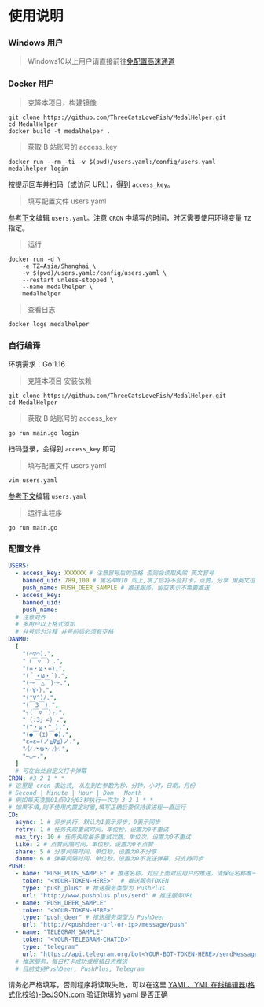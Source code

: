 # 使用说明

### Windows 用户

> Windows10以上用户请直接前往[免配置高速通道](https://github.com/ThreeCatsLoveFish/MedalHelper/releases/tag/v1.0)

### Docker 用户

> 克隆本项目，构建镜像

```shell
git clone https://github.com/ThreeCatsLoveFish/MedalHelper.git
cd MedalHelper
docker build -t medalhelper .
```

> 获取 B 站账号的 access_key

```shell
docker run --rm -ti -v $(pwd)/users.yaml:/config/users.yaml medalhelper login
```

按提示回车并扫码（或访问 URL），得到 `access_key`。

> 填写配置文件 users.yaml

[参考下文](#配置文件)编辑 `users.yaml`。注意 `CRON` 中填写的时间，时区需要使用环境变量 `TZ` 指定。

> 运行

```shell
docker run -d \
    -e TZ=Asia/Shanghai \
    -v $(pwd)/users.yaml:/config/users.yaml \
    --restart unless-stopped \
    --name medalhelper \
    medalhelper
```

> 查看日志

```shell
docker logs medalhelper
```

### 自行编译

环境需求：Go 1.16

> 克隆本项目 安装依赖

```shell
git clone https://github.com/ThreeCatsLoveFish/MedalHelper.git
cd MedalHelper
```

> 获取 B 站账号的 access_key

```shell
go run main.go login
```
扫码登录，会得到 `access_key` 即可

> 填写配置文件 users.yaml

```shell
vim users.yaml
```
[参考下文](#配置文件)编辑 `users.yaml`

> 运行主程序

```shell
go run main.go
```

### 配置文件

```yaml
USERS:
  - access_key: XXXXXX # 注意冒号后的空格 否则会读取失败 英文冒号
    banned_uid: 789,100 # 黑名单UID 同上,填了后将不会打卡，点赞，分享 用英文逗号分隔 不填则不限制
    push_name: PUSH_DEER_SAMPLE # 推送服务，留空表示不需要推送
  - access_key:
    banned_uid:
    push_name:
  # 注意对齐
  # 多用户以上格式添加
  # 井号后为注释 井号前后必须有空格
DANMU:
  [
    "(⌒▽⌒).",
    "（￣▽￣）.",
    "(=・ω・=).",
    "(｀・ω・´).",
    "(〜￣△￣)〜.",
    "(･∀･).",
    "(°∀°)ﾉ.",
    "(￣3￣).",
    "╮(￣▽￣)╭.",
    "_(:3」∠)_.",
    "(^・ω・^ ).",
    "(●￣(ｴ)￣●).",
    "ε=ε=(ノ≧∇≦)ノ.",
    "⁄(⁄ ⁄•⁄ω⁄•⁄ ⁄)⁄.",
    "←◡←.",
  ]
  # 可在此处自定义打卡弹幕
CRON: #3 2 1 * *
# 这里是 cron 表达式, 从左到右参数为秒，分钟，小时，日期，月份
# Second | Minute | Hour | Dom | Month
# 例如每天凌晨01点02分03秒执行一次为 3 2 1 * *
# 如果不填,则不使用内置定时器,填写正确后要保持该进程一直运行
CD:
  async: 1 # 异步执行，默认为1表示异步，0表示同步
  retry: 1 # 任务失败重试时间，单位秒，设置为0不重试
  max_try: 10 # 任务失败最多重试次数，单位次，设置为0不重试
  like: 2 # 点赞间隔时间，单位秒，设置为0不点赞
  share: 5 # 分享间隔时间，单位秒，设置为0不分享
  danmu: 6 # 弹幕间隔时间，单位秒，设置为0不发送弹幕，只支持同步
PUSH:
  - name: "PUSH_PLUS_SAMPLE" # 推送名称，对应上面对应用户的推送，请保证名称唯一
    token: "<YOUR-TOKEN-HERE>"  # 推送服务TOKEN
    type: "push_plus" # 推送服务类型为 PushPlus
    url: "http://www.pushplus.plus/send" # 推送服务URL
  - name: "PUSH_DEER_SAMPLE" 
    token: "<YOUR-TOKEN-HERE>" 
    type: "push_deer" # 推送服务类型为 PushDeer
    url: "http://<pushdeer-url-or-ip>/message/push" 
  - name: "TELEGRAM_SAMPLE"
    token: "<YOUR-TELEGRAM-CHATID>"
    type: "telegram"
    url: "https://api.telegram.org/bot<YOUR-BOT-TOKEN-HERE>/sendMessage"
  # 推送服务，每日打卡成功或报错日志推送
  # 目前支持PushDeer, PushPlus, Telegram
```

请务必严格填写，否则程序将读取失败，可以在这里 [YAML、YML 在线编辑器(格式化校验)-BeJSON.com](https://www.bejson.com/validators/yaml_editor/) 验证你填的 yaml 是否正确
